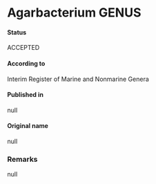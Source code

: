 # Agarbacterium GENUS

#### Status
ACCEPTED

#### According to
Interim Register of Marine and Nonmarine Genera

#### Published in
null

#### Original name
null

### Remarks
null